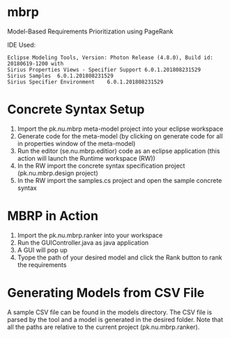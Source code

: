 # mbrp
Model-Based Requirements Prioritization using PageRank

IDE Used:    
	
	Eclipse Modeling Tools, Version: Photon Release (4.8.0), Build id: 20180619-1200 with 
	Sirius Properties Views - Specifier Support	6.0.1.201808231529
    Sirius Samples	6.0.1.201808231529
    Sirius Specifier Environment	6.0.1.201808231529

# Concrete Syntax Setup
1) Import the pk.nu.mbrp meta-model project into your eclipse workspace
2) Generate code for the meta-model (by clicking on generate code for all in properties window of the meta-model)
3) Run the editor (se.nu.mbrp.editior) code as an eclipse application (this action will launch the Runtime workspace (RW))
4) In the RW import the concrete syntax specification project (pk.nu.mbrp.design project) 
5) In the RW import the samples.cs project and open the sample concrete syntax

# MBRP in Action
1) Import the pk.nu.mbrp.ranker into your workspace
2) Run the GUIController.java as java application
3) A GUI will pop up
4) Tyope the path of your desired model and click the Rank button to rank the requirements

# Generating Models from CSV File
A sample CSV file can be found in the models directory. The CSV file is parsed by the tool and a model is generated in the desired folder. Note that all the paths are relative to the current project (pk.nu.mbrp.ranker).